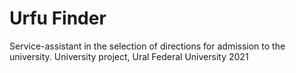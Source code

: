 # Urfu Finder
Service-assistant in the selection of directions for admission to the university. University project, Ural Federal University 2021
